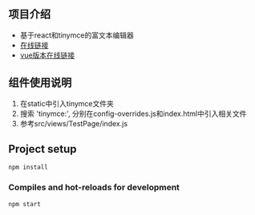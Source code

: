 ## 项目介绍
- 基于react和tinymce的富文本编辑器
- [在线链接](https://kongkong99.github.io/react-tinymce/)
- [vue版本在线链接](https://kongkong99.github.io/vue-tinymce/)

## 组件使用说明
1. 在static中引入tinymce文件夹
2. 搜索 'tinymce:', 分别在config-overrides.js和index.html中引入相关文件
3. 参考src/views/TestPage/index.js

## Project setup
```
npm install
```

### Compiles and hot-reloads for development
```
npm start
```
